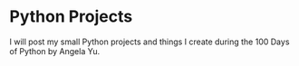 <H1>Python Projects</H1>
I will post my small Python projects and things I create during the 100 Days of Python by Angela Yu.
